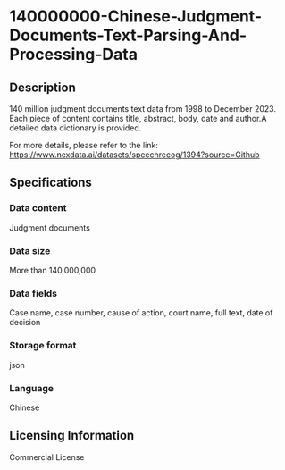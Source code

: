 # 140000000-Chinese-Judgment-Documents-Text-Parsing-And-Processing-Data

## Description
140 million judgment documents text data from 1998 to December 2023. Each piece of content contains title, abstract, body, date and author.A detailed data dictionary is provided.

For more details, please refer to the link: https://www.nexdata.ai/datasets/speechrecog/1394?source=Github

## Specifications
### Data content
Judgment documents
### Data size
More than 140,000,000
### Data fields
Case name, case number, cause of action, court name, full text, date of decision
### Storage format
json
### Language
Chinese

## Licensing Information
Commercial License




























